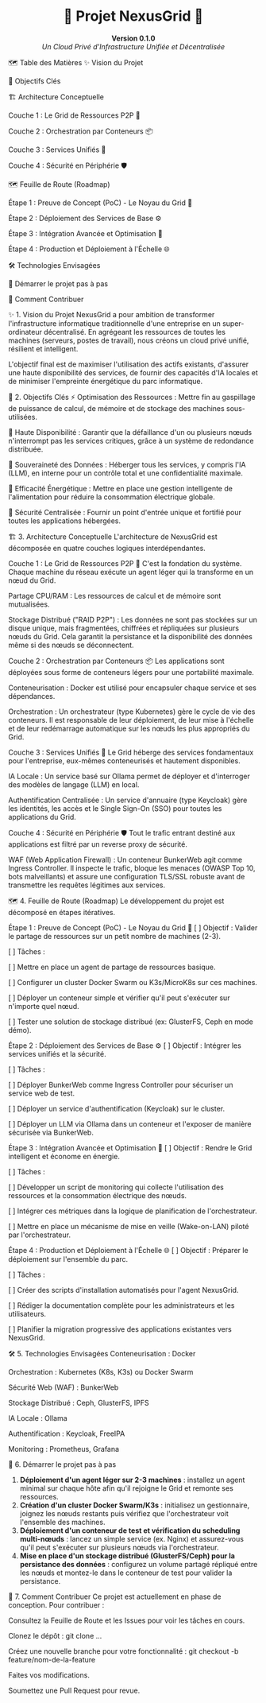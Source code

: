 <div align="center">
<h1>🚀 Projet NexusGrid 🚀</h1>
<p>
<strong>Version 0.1.0</strong><br />
<em>Un Cloud Privé d'Infrastructure Unifiée et Décentralisée</em>
</p>
</div>

🗺️ Table des Matières
✨ Vision du Projet

🎯 Objectifs Clés

🏗️ Architecture Conceptuelle

Couche 1 : Le Grid de Ressources P2P 🔗

Couche 2 : Orchestration par Conteneurs 📦

Couche 3 : Services Unifiés 🧩

Couche 4 : Sécurité en Périphérie 🛡️

🗺️ Feuille de Route (Roadmap)

Étape 1 : Preuve de Concept (PoC) - Le Noyau du Grid 🔬

Étape 2 : Déploiement des Services de Base ⚙️

Étape 3 : Intégration Avancée et Optimisation 🧠

Étape 4 : Production et Déploiement à l'Échelle 🌐

🛠️ Technologies Envisagées

🚀 Démarrer le projet pas à pas

🤝 Comment Contribuer

✨ 1. Vision du Projet
NexusGrid a pour ambition de transformer l'infrastructure informatique traditionnelle d'une entreprise en un super-ordinateur décentralisé. En agrégeant les ressources de toutes les machines (serveurs, postes de travail), nous créons un cloud privé unifié, résilient et intelligent.

L'objectif final est de maximiser l'utilisation des actifs existants, d'assurer une haute disponibilité des services, de fournir des capacités d'IA locales et de minimiser l'empreinte énergétique du parc informatique.

🎯 2. Objectifs Clés
⚡ Optimisation des Ressources : Mettre fin au gaspillage de puissance de calcul, de mémoire et de stockage des machines sous-utilisées.

💪 Haute Disponibilité : Garantir que la défaillance d'un ou plusieurs nœuds n'interrompt pas les services critiques, grâce à un système de redondance distribuée.

🔐 Souveraineté des Données : Héberger tous les services, y compris l'IA (LLM), en interne pour un contrôle total et une confidentialité maximale.

🌱 Efficacité Énergétique : Mettre en place une gestion intelligente de l'alimentation pour réduire la consommation électrique globale.

🏰 Sécurité Centralisée : Fournir un point d'entrée unique et fortifié pour toutes les applications hébergées.

🏗️ 3. Architecture Conceptuelle
L'architecture de NexusGrid est décomposée en quatre couches logiques interdépendantes.

Couche 1 : Le Grid de Ressources P2P 🔗
C'est la fondation du système. Chaque machine du réseau exécute un agent léger qui la transforme en un nœud du Grid.

Partage CPU/RAM : Les ressources de calcul et de mémoire sont mutualisées.

Stockage Distribué ("RAID P2P") : Les données ne sont pas stockées sur un disque unique, mais fragmentées, chiffrées et répliquées sur plusieurs nœuds du Grid. Cela garantit la persistance et la disponibilité des données même si des nœuds se déconnectent.

Couche 2 : Orchestration par Conteneurs 📦
Les applications sont déployées sous forme de conteneurs légers pour une portabilité maximale.

Conteneurisation : Docker est utilisé pour encapsuler chaque service et ses dépendances.

Orchestration : Un orchestrateur (type Kubernetes) gère le cycle de vie des conteneurs. Il est responsable de leur déploiement, de leur mise à l'échelle et de leur redémarrage automatique sur les nœuds les plus appropriés du Grid.

Couche 3 : Services Unifiés 🧩
Le Grid héberge des services fondamentaux pour l'entreprise, eux-mêmes conteneurisés et hautement disponibles.

IA Locale : Un service basé sur Ollama permet de déployer et d'interroger des modèles de langage (LLM) en local.

Authentification Centralisée : Un service d'annuaire (type Keycloak) gère les identités, les accès et le Single Sign-On (SSO) pour toutes les applications du Grid.

Couche 4 : Sécurité en Périphérie 🛡️
Tout le trafic entrant destiné aux applications est filtré par un reverse proxy de sécurité.

WAF (Web Application Firewall) : Un conteneur BunkerWeb agit comme Ingress Controller. Il inspecte le trafic, bloque les menaces (OWASP Top 10, bots malveillants) et assure une configuration TLS/SSL robuste avant de transmettre les requêtes légitimes aux services.

🗺️ 4. Feuille de Route (Roadmap)
Le développement du projet est décomposé en étapes itératives.

Étape 1 : Preuve de Concept (PoC) - Le Noyau du Grid 🔬
[ ] Objectif : Valider le partage de ressources sur un petit nombre de machines (2-3).

[ ] Tâches :

[ ] Mettre en place un agent de partage de ressources basique.

[ ] Configurer un cluster Docker Swarm ou K3s/MicroK8s sur ces machines.

[ ] Déployer un conteneur simple et vérifier qu'il peut s'exécuter sur n'importe quel nœud.

[ ] Tester une solution de stockage distribué (ex: GlusterFS, Ceph en mode démo).

Étape 2 : Déploiement des Services de Base ⚙️
[ ] Objectif : Intégrer les services unifiés et la sécurité.

[ ] Tâches :

[ ] Déployer BunkerWeb comme Ingress Controller pour sécuriser un service web de test.

[ ] Déployer un service d'authentification (Keycloak) sur le cluster.

[ ] Déployer un LLM via Ollama dans un conteneur et l'exposer de manière sécurisée via BunkerWeb.

Étape 3 : Intégration Avancée et Optimisation 🧠
[ ] Objectif : Rendre le Grid intelligent et économe en énergie.

[ ] Tâches :

[ ] Développer un script de monitoring qui collecte l'utilisation des ressources et la consommation électrique des nœuds.

[ ] Intégrer ces métriques dans la logique de planification de l'orchestrateur.

[ ] Mettre en place un mécanisme de mise en veille (Wake-on-LAN) piloté par l'orchestrateur.

Étape 4 : Production et Déploiement à l'Échelle 🌐
[ ] Objectif : Préparer le déploiement sur l'ensemble du parc.

[ ] Tâches :

[ ] Créer des scripts d'installation automatisés pour l'agent NexusGrid.

[ ] Rédiger la documentation complète pour les administrateurs et les utilisateurs.

[ ] Planifier la migration progressive des applications existantes vers NexusGrid.

🛠️ 5. Technologies Envisagées
Conteneurisation : Docker

Orchestration : Kubernetes (K8s, K3s) ou Docker Swarm

Sécurité Web (WAF) : BunkerWeb

Stockage Distribué : Ceph, GlusterFS, IPFS

IA Locale : Ollama

Authentification : Keycloak, FreeIPA

Monitoring : Prometheus, Grafana

🚀 6. Démarrer le projet pas à pas
1. **Déploiement d'un agent léger sur 2-3 machines** : installez un agent minimal sur chaque hôte afin qu'il rejoigne le Grid et remonte ses ressources.
2. **Création d'un cluster Docker Swarm/K3s** : initialisez un gestionnaire, joignez les nœuds restants puis vérifiez que l'orchestrateur voit l'ensemble des machines.
3. **Déploiement d'un conteneur de test et vérification du scheduling multi-nœuds** : lancez un simple service (ex. Nginx) et assurez-vous qu'il peut s'exécuter sur plusieurs nœuds via l'orchestrateur.
4. **Mise en place d'un stockage distribué (GlusterFS/Ceph) pour la persistance des données** : configurez un volume partagé répliqué entre les nœuds et montez-le dans le conteneur de test pour valider la persistance.

🤝 7. Comment Contribuer
Ce projet est actuellement en phase de conception. Pour contribuer :

Consultez la Feuille de Route et les Issues pour voir les tâches en cours.

Clonez le dépôt : git clone ...

Créez une nouvelle branche pour votre fonctionnalité : git checkout -b feature/nom-de-la-feature

Faites vos modifications.

Soumettez une Pull Request pour revue.


